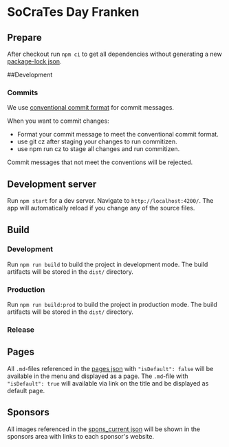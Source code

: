 # SoCraTes Day Franken

## Prepare

After checkout run `npm ci` to get all dependencies without generating a new [package-lock json](./package-lock.json).

##Development

### Commits
We use [conventional commit format](https://conventionalcommits.org/) for commit messages.

When you want to commit changes:

- Format your commit message to meet the conventional commit format.
- use git cz after staging your changes to run commitizen.
- use npm run cz to stage all changes and run commitizen.

Commit messages that not meet the conventions will be rejected.

## Development server

Run `npm start` for a dev server. Navigate to `http://localhost:4200/`. The app will automatically reload if you change any of the source files.


## Build

### Development

Run `npm run build` to build the project in development mode. The build artifacts will be stored in the `dist/` directory.

### Production

Run `npm run build:prod` to build the project in production mode. The build artifacts will be stored in the `dist/` directory.

### Release

## Pages

All `.md`-files referenced in the [pages json](./src/pages/pages.json) with `"isDefault": false` will be available in the menu and displayed as a page.
The `.md`-file with `"isDefault": true` will available via link on the title and be displayed as default page.

## Sponsors

All images referenced in the [spons_current json](./src/spons/spons_current.json) will be shown in the sponsors area with links to each sponsor's website.

